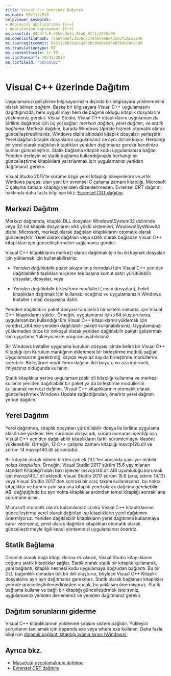 ```yaml
---
title: Visual C++ üzerinde Dağıtım
ms.date: 05/11/2018
helpviewer_keywords:
- deploying applications [C++]
- application deployment [C++]
ms.assetid: d4b4ffc0-d2bd-4e4a-84a6-62f1c26f6a09
ms.openlocfilehash: 7ca65acef2395bca370aba9b6e435d3f3a152148
ms.sourcegitcommit: 6052185696adca270bc9bdbec45a626dd89cdcdd
ms.translationtype: MT
ms.contentlocale: tr-TR
ms.lasthandoff: 10/31/2018
ms.locfileid: "50568502"
---
```

# <a name="deployment-in-visual-c"></a>Visual C++ üzerinde Dağıtım

Uygulamanızı geliştirme bilgisayarınızın dışında bir bilgisayara yüklenmesini olarak bilinen *dağıtım*. Başka bir bilgisayara Visual C++ uygulamasını dağıttığınızda, hem uygulamayı hem de bağımlı olduğu kitaplık dosyalarını yüklemeniz gerekir. Visual Studio, Visual C++ kitaplıklarını uygulamanızla birlikte dağıtmak için üç yol sağlar: *merkezi dağıtım*, *yerel dağıtım*, ve *statik bağlama*. Merkezi dağıtım, burada Windows Update hizmeti otomatik olarak güncelleştirebilirsiniz, Windows dizini altındaki kitaplık dosyaları yerleştirir. Yerel dağıtım kitaplık dosyalarını uygulamanız ile aynı dizine koyar. Herhangi bir yerel olarak dağıtılan kitaplıkları yeniden dağıtmanız gerekir kendinize bunları güncelleştirin. Statik bağlama kitaplık kodu uygulamanıza bağlar. Yeniden derleyin ve statik bağlama kullandığınızda herhangi bir güncelleştirme kitaplıklara yararlanmak için uygulamanızı yeniden dağıtmanız gerekir.

Visual Studio 2015'te sürüme özgü yerel kitaplığı bileşenlerini ve artık Windows parçası olan yeni bir evrensel C çalışma zamanı kitaplığı, Microsoft C çalışma zamanı kitaplığı yeniden düzenlenmeden. Evrensel CRT dağıtımı hakkında daha fazla bilgi için bkz: [Evrensel CRT dağıtım](universal-crt-deployment.md).

## <a name="central-deployment"></a>Merkezi Dağıtım

Merkezi dağıtımda, kitaplık DLL dosyaları Windows\System32 dizininde veya 32-bit kitaplık dosyalarını x64 yüklü sistemleri, Windows\SysWow64 dizini. Microsoft, merkezi olarak dağıtılan kitaplıklarını otomatik olarak güncelleştirir. Yerel olarak dağıtılan veya statik olarak bağlanan Visual C++ kitaplıkları için güncelleştirmeleri sağlamanız gerekir.

Visual C++ kitaplıklarını merkezi olarak dağıtmak için bu iki kaynak dosyaları için yüklemek için kullanabilirsiniz:

- *Yeniden dağıtılabilir paket* sıkıştırılmış formdaki tüm Visual C++ yeniden dağıtılabilir kitaplıklarını içeren tek başına komut satırı yürütülebilir dosyalar, dosyalar, veya

- *Yeniden dağıtılabilir birleştirme modülleri* (.msm dosyaları), belirli kitaplıkları dağıtmak için kullanabileceğiniz ve uygulamanızın Windows Installer (.msi) dosyasına dahil.

Yeniden dağıtılabilir paket dosyası tüm belirli bir sistem mimarisi için Visual C++ kitaplıklarını yükler. Örneğin, uygulamanız için x64 oluşturulursa, uygulamanızın kullandığı tüm Visual C++ kitaplıklarını yüklemek için vcredist_x64.exe yeniden dağıtılabilir paketi kullanabilirsiniz. Uygulamanızı yüklemeden önce bir önkoşul olarak yeniden dağıtılabilir paketi çalıştırmak için uygulama Yükleyicinizle programlayabilirsiniz.

Bir Windows Installer uygulama kurulum dosyası içinde belirli bir Visual C++ Kitaplığı için Kurulum mantığının eklenmesi bir birleştirme modülü sağlar. Uygulamanızın gerektirdiği sayıda veya az sayıda birleştirme modüllerini içerebilir. Birleştirme modüllerini dağıtım ikili boyutu en aza indirmek, ihtiyacınız olduğunda kullanın.

Statik kitaplıklar yerine uygulamanızdaki dll kitaplığı kullanma ve merkezi kullanın yeniden dağıtılabilir bir paket ya da birleştirme modüllerini kullanarak merkezi dağıtım, Visual C++ kitaplıklarının otomatik olarak güncelleştirmek Windows Update sağladığından, öneririz yerel dağıtım yerine dağıtım.

## <a name="local-deployment"></a>Yerel Dağıtım

Yerel dağıtımda, kitaplık dosyaları yürütülebilir dosya ile birlikte uygulama klasörüne yüklenir. Her sürümün dosya adı, sürüm numarası içerdiği için Visual C++ yeniden dağıtılabilir kitaplıkların farklı sürümleri aynı klasöre yüklenebilir. Örneğin, 12 C++ çalışma zamanı kitaplığı msvcp120.dll ve sürüm 14 msvcp140.dll sürümüdür.

Bir kitaplık olarak bilinen birden çok ek DLL'leri arasında yayılıyor olabilir *nokta kitaplıkları*. Örneğin, Visual Studio 2017 sürüm 15.6 yayımlanan standart Kitaplığı'ndaki bazı işlevler msvcp140.dll ABI uyumluluğu korumak için msvcp140_1.dll eklendi. Visual Studio 2017 sürüm 15.6 (araç takımı 14.13) veya Visual Studio 2017'den sonraki bir araç takımı kullanırsanız, bu nokta kitaplıklar ve bunun yanı sıra ana kitaplık yerel olarak dağıtma gerekebilir. ABI değiştiğinde bu ayrı nokta kitaplıklar ardından temel kitaplığı sonraki ana sürümüne alınır.

Microsoft otomatik olarak kullanılamaz çünkü Visual C++ kitaplıklarının güncelleştirme yerel olarak dağıtılan, şu kitaplıkların yerel dağıtımını önermiyoruz. Yeniden dağıtılabilir kitaplıkların yerel dağıtımını kullanmaya karar verirseniz, yerel olarak dağıtılan kitaplıkları otomatik olarak güncelleştirmeyle ilgili kendi yönteminizi uygulamanızı öneririz.

## <a name="static-linking"></a>Statik Bağlama

Dinamik olarak bağlı kitaplıklarına ek olarak, Visual Studio kitaplıklarını çoğunu statik kitaplıklar sağlar. Statik olarak statik bir kitaplık kullanarak, yani bağlantı, kitaplık nesnesi kodu uygulamaya doğrudan bağlantı. Bu bir DLL bağımlılık olmadan tek bir ikili oluşturur, böylece Visual C++ Kitaplık dosyalarını ayrı ayrı dağıtmanız gerekmez. Statik olarak bağlanan kitaplıklar yerinde güncelleştirilemediğinden ancak, bu yaklaşım önermiyoruz. Statik bağlama kullanır ve bağlı bir kitaplığı güncelleştirmek isterseniz, uygulamanızı yeniden derlemeniz ve yeniden dağıtmanız gerekir.

## <a name="troubleshooting-deployment-issues"></a>Dağıtım sorunlarını giderme

Visual C++ kitaplıklarının yüklenme sırasını sistem bağlıdır. Yükleyici sorunlarını tanılamak için depends.exe veya where.exe kullanın. Daha fazla bilgi için [dinamik bağlantı kitaplığı arama sırası (Windows)](/windows/desktop/Dlls/dynamic-link-library-search-order).

## <a name="see-also"></a>Ayrıca bkz.

- [Masaüstü uygulamalarını dağıtma](../ide/deploying-native-desktop-applications-visual-cpp.md)
- [Evrensel CRT dağıtımı](universal-crt-deployment.md)
